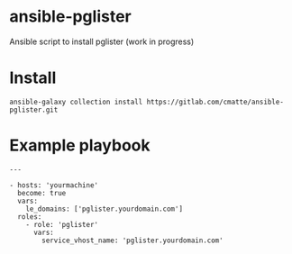 # ansible-pglister

Ansible script to install pglister (work in progress)

# Install

```
ansible-galaxy collection install https://gitlab.com/cmatte/ansible-pglister.git
```

# Example playbook

```
---

- hosts: 'yourmachine'
  become: true
  vars:
    le_domains: ['pglister.yourdomain.com']
  roles:
    - role: 'pglister'
      vars:
        service_vhost_name: 'pglister.yourdomain.com'
```

